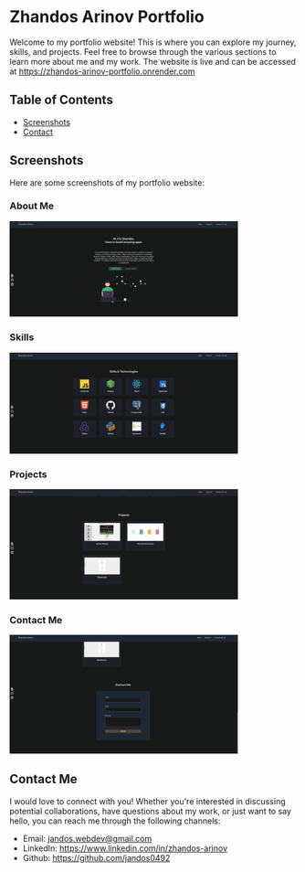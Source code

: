 # Zhandos Arinov Portfolio

Welcome to my portfolio website! This is where you can explore my journey, skills, and projects. Feel free to browse through the various sections to learn more about me and my work. The website is live and can be accessed at <a href="https://zhandos-arinov-portfolio.onrender.com" target="_blank">https://zhandos-arinov-portfolio.onrender.com</a>


## Table of Contents

- [Screenshots](#screenshots)
- [Contact](#contact)


<h2 id="screenshots">Screenshots</h2>

Here are some screenshots of my portfolio website:
### About Me

<img src="./frontend/public/images/screenshots/about-me.jpg" alt="About Me screenshot" width="400px">

### Skills

<img src="./frontend/public/images/screenshots/skills.jpg" alt="Skills screenshot" width="400px">

### Projects

<img src="./frontend/public/images/screenshots/projects.jpg" alt="Projects screenshots" width="400px">

### Contact Me

<img src="./frontend/public/images/screenshots/contact.jpg" alt="Contact Me screenshot" width="400px">


<h2 id="contact">Contact Me</h2>

I would love to connect with you! Whether you're interested in discussing potential collaborations, have questions about my work, or just want to say hello, you can reach me through the following channels:

- Email: jandos.webdev@gmail.com
- LinkedIn: <a href="https://www.linkedin.com/in/zhandos-arinov-19046a156/" target="_blank">https://www.linkedin.com/in/zhandos-arinov</a>
- Github: <a href="https://github.com/jandos0492" target="_blank">https://github.com/jandos0492</a>

